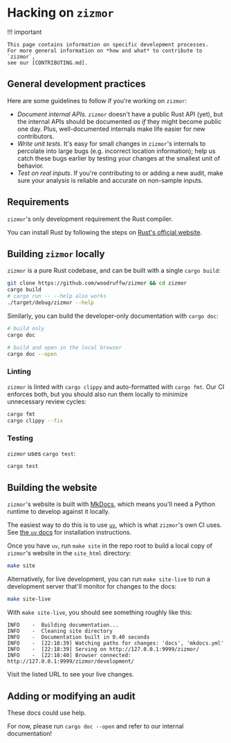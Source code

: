 # Hacking on `zizmor`

!!! important

    This page contains information on specific development processes.
    For more general information on *how and what* to contribute to `zizmor`,
    see our [CONTRIBUTING.md].

[CONTRIBUTING.md]: https://github.com/woodruffw/zizmor/blob/main/CONTRIBUTING.md

## General development practices

Here are some guidelines to follow if you're working on `zizmor`:

* *Document internal APIs*. `zizmor` doesn't have a public Rust API (yet),
  but the internal APIs should be documented *as if* they might become public
  one day. Plus, well-documented internals make life easier for new
  contributors.
* *Write unit tests*. It's easy for small changes in `zizmor`'s internals to
  percolate into large bugs (e.g. incorrect location information); help us
  catch these bugs earlier by testing your changes at the smallest unit of
  behavior.
* *Test on real inputs*. If you're contributing to or adding a new audit,
  make sure your analysis is reliable and accurate on non-sample inputs.

## Requirements

`zizmor`'s only development requirement the Rust compiler.

You can install Rust by following the steps on [Rust's official website].

[Rust's official website]: https://www.rust-lang.org/tools/install

## Building `zizmor` locally

`zizmor` is a pure Rust codebase, and can be built with a single `cargo build`:

```bash
git clone https://github.com/woodruffw/zizmor && cd zizmor
cargo build
# cargo run -- --help also works
./target/debug/zizmor --help
```

Similarly, you can build the developer-only documentation with
`cargo doc`:

```bash
# build only
cargo doc

# build and open in the local browser
cargo doc --open
```

### Linting

`zizmor` is linted with `cargo clippy` and auto-formatted with `cargo fmt`.
Our CI enforces both, but you should also run them locally to minimize
unnecessary review cycles:

```bash
cargo fmt
cargo clippy --fix
```

### Testing

`zizmor` uses `cargo test`:

```bash
cargo test
```

## Building the website

`zizmor`'s website is built with [MkDocs](https://www.mkdocs.org/), which
means you'll need a Python runtime to develop against it locally.

The easiest way to do this is to use [`uv`](https://github.com/astral-sh/uv),
which is what `zizmor`'s own CI uses. See
[the `uv` docs](https://docs.astral.sh/uv/getting-started/installation/) for
installation instructions.

Once you have `uv`, run `make site` in the repo root to build a local
copy of `zizmor`'s website in the `site_html` directory:

```bash
make site
```

Alternatively, for live development, you can run `make site-live`
to run a development server that'll monitor for changes to the docs:

```bash
make site-live
```

With `make site-live`, you should see something roughly like this:

```console
INFO    -  Building documentation...
INFO    -  Cleaning site directory
INFO    -  Documentation built in 0.40 seconds
INFO    -  [22:18:39] Watching paths for changes: 'docs', 'mkdocs.yml'
INFO    -  [22:18:39] Serving on http://127.0.0.1:9999/zizmor/
INFO    -  [22:18:40] Browser connected: http://127.0.0.1:9999/zizmor/development/
```

Visit the listed URL to see your live changes.

## Adding or modifying an audit

These docs could use help.

For now, please run `cargo doc --open` and refer to our internal
documentation!

